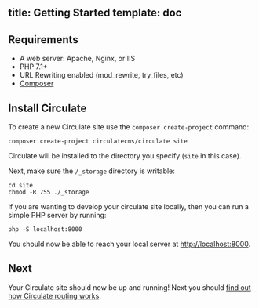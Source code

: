 title: Getting Started
template: doc
---
## Requirements

* A web server: Apache, Nginx, or IIS
* PHP 7.1+
* URL Rewriting enabled (mod_rewrite, try_files, etc)
* [Composer](https://getcomposer.org)

## Install Circulate

To create a new Circulate site use the `composer create-project` command:

```
composer create-project circulatecms/circulate site
```

Circulate will be installed to the directory you specify (`site` in this case).

Next, make sure the `/_storage` directory is writable:

```
cd site
chmod -R 755 ./_storage
```

If you are wanting to develop your circulate site locally, then you can run a simple PHP server by running:

```
php -S localhost:8000
```

You should now be able to reach your local server at [http://localhost:8000](http://localhost:8000).

## Next

Your Circulate site should now be up and running! Next you should [find out how Circulate routing works](/docs/routing).
